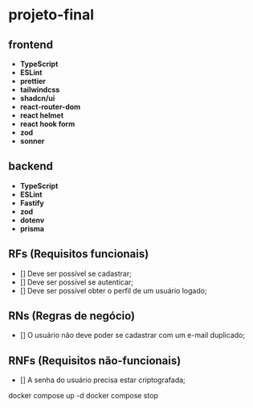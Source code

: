 # projeto-final

## frontend
- **TypeScript**
- **ESLint**
- **prettier**
- **tailwindcss**
- **shadcn/ui**
- **react-router-dom**
- **react helmet**
- **react hook form**
- **zod**
- **sonner**

## backend
- **TypeScript** 
- **ESLint**
- **Fastify**
- **zod**
- **dotenv**
- **prisma**

## RFs (Requisitos funcionais)

- [] Deve ser possível se cadastrar;
- [] Deve ser possível se autenticar;
- [] Deve ser possível obter o perfil de um usuário logado;

## RNs (Regras de negócio)

- [] O usuário não deve poder se cadastrar com um e-mail duplicado;

## RNFs (Requisitos não-funcionais)

- [] A senha do usuário precisa estar criptografada;



docker compose up -d
docker compose stop
